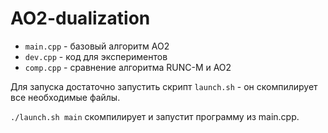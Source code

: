 # AO2-dualization

* `main.cpp` - базовый алгоритм АО2
* `dev.cpp`  - код для экспериментов
* `comp.cpp` - сравнение алгоритма RUNC-M и АО2

Для запуска достаточно запустить скрипт `launch.sh` - он скомпилирует все необходимые файлы.

`./launch.sh main` скомпилирует и запустит программу из main.cpp.
